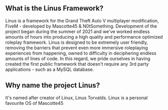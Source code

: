 ## What is the Linus Framework?

Linus is a framework for the Grand Theft Auto V multiplayer modification, FiveM - developed by Mascotte45 & N0tSomething. Development of the project began during the summer of 2021 and we've worked endless amounts of hours into producing a high quality and performance optimized roleplay framework. Linus is designed to be extremely user friendly, removing the barriers that prevent even more immersive roleplaying experiences from happening, owned to difficulty in deciphering endless amounts of lines of code. In this regard, we pride ourselves in having created the first public framework that doesn't require any 3rd party applications - such as a MySQL database. 

## Why name the project Linus?

It's named after creator of Linux, Linus Torvalds. Linux is a personal favourite OS of Mascotte45
